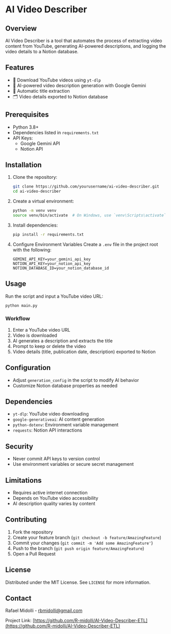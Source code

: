 # AI Video Describer

## Overview

AI Video Describer is a tool that automates the process of extracting video content from YouTube, generating AI-powered descriptions, and logging the video details to a Notion database.

## Features

- 🎥 Download YouTube videos using `yt-dlp`
- 🤖 AI-powered video description generation with Google Gemini
- 📝 Automatic title extraction
- 🗂️ Video details exported to Notion database

## Prerequisites

- Python 3.8+
- Dependencies listed in `requirements.txt`
- API Keys:
  - Google Gemini API
  - Notion API

## Installation

1. Clone the repository:

   ```bash
   git clone https://github.com/yourusername/ai-video-describer.git
   cd ai-video-describer
   ```

2. Create a virtual environment:

   ```bash
   python -m venv venv
   source venv/bin/activate  # On Windows, use `venv\Scripts\activate`
   ```

3. Install dependencies:

   ```bash
   pip install -r requirements.txt
   ```

4. Configure Environment Variables
   Create a `.env` file in the project root with the following:
   ```
   GEMINI_API_KEY=your_gemini_api_key
   NOTION_API_KEY=your_notion_api_key
   NOTION_DATABASE_ID=your_notion_database_id
   ```

## Usage

Run the script and input a YouTube video URL:

```bash
python main.py
```

### Workflow

1. Enter a YouTube video URL
2. Video is downloaded
3. AI generates a description and extracts the title
4. Prompt to keep or delete the video
5. Video details (title, publication date, description) exported to Notion

## Configuration

- Adjust `generation_config` in the script to modify AI behavior
- Customize Notion database properties as needed

## Dependencies

- `yt-dlp`: YouTube video downloading
- `google-generativeai`: AI content generation
- `python-dotenv`: Environment variable management
- `requests`: Notion API interactions

## Security

- Never commit API keys to version control
- Use environment variables or secure secret management

## Limitations

- Requires active internet connection
- Depends on YouTube video accessibility
- AI description quality varies by content

## Contributing

1. Fork the repository
2. Create your feature branch (`git checkout -b feature/AmazingFeature`)
3. Commit your changes (`git commit -m 'Add some AmazingFeature'`)
4. Push to the branch (`git push origin feature/AmazingFeature`)
5. Open a Pull Request

## License

Distributed under the MIT License. See `LICENSE` for more information.

## Contact

Rafael Midolli - rbmidolli@gmail.com

Project Link: [https://github.com/R-midolli/AI-Video-Describer-ETL](https://github.com/R-midolli/AI-Video-Describer-ETL)
